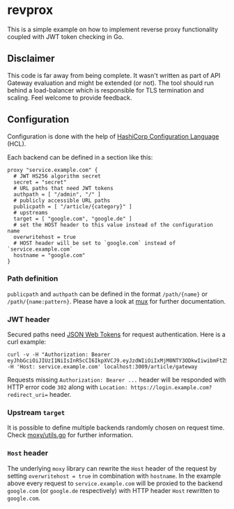 # revprox

This is a simple example on how to implement reverse proxy functionality coupled with JWT token checking in Go. 

## Disclaimer 

This code is far away from being complete. It wasn't written as part of API Gateway evaluation and might be extended (or not). The tool should run behind a load-balancer which is responsible for TLS termination and scaling. Feel welcome to provide feedback. 

## Configuration

Configuration is done with the help of [HashiCorp Configuration Language](https://github.com/hashicorp/hcl) (HCL).

Each backend can be defined in a section like this:

```
proxy "service.example.com" {
  # JWT HS256 algorithm secret
  secret = "secret"
  # URL paths that need JWT tokens
  authpath = [ "/admin", "/" ]
  # publicly accessible URL paths
  publicpath = [ "/article/{category}" ]
  # upstreams
  target = [ "google.com", "google.de" ]
  # set the HOST header to this value instead of the configuration name
  overwritehost = true
  # HOST header will be set to `google.com` instead of `service.example.com`
  hostname = "google.com"
}

```

### Path definition

`publicpath` and `authpath` can be defined in the format `/path/{name}` or `/path/{name:pattern}`. Please have a look at [mux](https://github.com/gorilla/mux) for further documentation.

### JWT header

Secured paths need [JSON Web Tokens](https://jwt.io/#debugger-io) for request authentication. Here is a curl example:

```
curl -v -H "Authorization: Bearer eyJhbGciOiJIUzI1NiIsInR5cCI6IkpXVCJ9.eyJzdWIiOiIxMjM0NTY3ODkwIiwibmFtZSI6IkpvaG4gRG9lIiwiYWRtaW4iOnRydWUsImV4cCI6IjEyMzQ1Njc4OTAifQ.FMRJjb3KhS7PHH4Uwg6N06Htp1XD1vCC8y84zNK4WYA" -H 'Host: service.example.com' localhost:3009/article/gateway
```

Requests missing `Authorization: Bearer ...` header will be responded with HTTP error code `302` along with `Location: https://login.example.com?redirect_uri=` header.

### Upstream `target`

It is possible to define multiple backends randomly chosen on request time. Check [moxy/utils.go](https://github.com/odise/moxy/blob/master/utils.go) for further information.

### `Host` header

The underlying `moxy` library can rewrite the `Host` header of the request by setting `overwritehost = true` in combination with `hostname`. In the example above every request to `service.example.com` will be proxied to the backend `google.com` (or `google.de` respectively) with HTTP header `Host` rewritten to `google.com`.